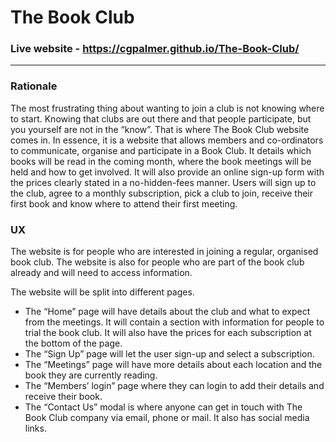 # The Book Club

### Live website - https://cgpalmer.github.io/The-Book-Club/
___


### Rationale

The most frustrating thing about wanting to join a club is not knowing where to start. Knowing that clubs are out there and that people participate, but you yourself are not in the “know”. That is where The Book Club website comes in.
In essence, it is a website that allows members and co-ordinators to communicate, organise and participate in a Book Club. It details which books will be read in the coming month, where the book meetings will be held and how to get involved. It will also provide an online sign-up form with the prices clearly stated in a no-hidden-fees manner. 
Users will sign up to the club, agree to a monthly subscription, pick a club to join, receive their first book and know where to attend their first meeting.

### UX

The website is for people who are interested in joining a regular, organised book club. The website is also for people who are part of the book club already and will need to access information.  

The website will be split into different pages. 

+ The “Home” page will have details about the club and what to expect from the meetings. It will contain a section with information for people to trial the book club. It will also have the prices for each subscription at the bottom of the page.
+ The “Sign Up” page will let the user sign-up and select a subscription.
+ The “Meetings” page will have more details about each location and the book they are currently reading.
+ The “Members’ login” page where they can login to add their details and receive their book. 
+ The “Contact Us” modal is where anyone can get in touch with The Book Club company via email, phone or mail. It also has social media links.


###

